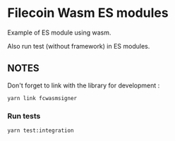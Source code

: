 # Filecoin Wasm ES modules

Example of ES module using wasm.

Also run test (without framework) in ES modules.

## NOTES

Don't forget to link with the library for development :
```
yarn link fcwasmsigner
```


### Run tests

```
yarn test:integration
```
